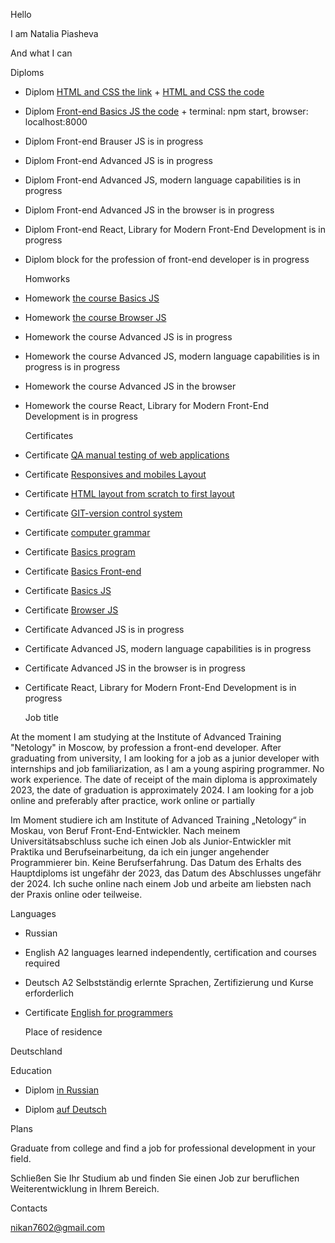 Hello

I am Natalia Piasheva 

  And what I can

  Diploms

+ Diplom [HTML and CSS the link](https://nikan152435.github.io/mq-diplom/)
       +  [HTML and CSS the code](https://github.com/Nikan152435/mq-diplom )
+ Diplom [Front-end  Basics JS the code](https://github.com/Nikan152435/bjs-diplom)
       +  terminal: npm start, browser: localhost:8000     
+ Diplom Front-end  Brauser JS is in progress
+ Diplom Front-end  Advanced JS is in progress
+ Diplom Front-end Advanced JS, modern language capabilities is in progress 
+ Diplom Front-end Advanced JS in the browser is in progress
+ Diplom Front-end React, Library for Modern Front-End Development is in progress
+ Diplom block for the profession of front-end developer is in progress

  Homworks

+ Homework [the course Basics JS ](https://github.com/Nikan152435/bjs-2-homeworks)
+ Homework [the course Browser JS ](https://github.com/Nikan152435/bhj-homeworks)  
+ Homework the course Advanced JS is in progress
+ Homework the course Advanced JS, modern language capabilities is in progress is in progress
+ Homework the course Advanced JS in the browser
+ Homework the course React, Library for Modern Front-End Development is in progress
  
  Сertificates

+ Сertificate [QA manual testing of web applications](https://github.com/Nikan152435/Portfolio/blob/main/Certificates/3certificate%20QA%20(1).pdf)
+ Certificate [Responsives and mobiles Layout](https://github.com/Nikan152435/Portfolio/blob/main/Certificates/certificate%20Responsives%20und%20mobiles%20Layout.pdf)
+ Сertificate [HTML layout from scratch to first layout](https://github.com/Nikan152435/Portfolio/blob/main/Certificates/certificate%20HTML.pdf)
+ Сertificate [GIT-version control system](https://github.com/Nikan152435/Portfolio/blob/main/Certificates/certificate%20GIT.pdf)
+ Сertificate [computer grammar](https://github.com/Nikan152435/Portfolio/blob/main/Certificates/certificate%20computer%20grammar.png)
+ Сertificate [Basics program](https://github.com/Nikan152435/Portfolio/blob/main/Certificates/certificate%20Basis%20program.pdf)
+ Certificate [Basics Front-end](https://github.com/Nikan152435/Portfolio/blob/main/Certificates/1certificate1%20%20Basis%20Frontend%20.pdf)
+ Сertificate [Basics JS](https://github.com/Nikan152435/Portfolio/blob/main/Certificates/certificate%20Basis%20JS.pdf)
+ Сertificate [Browser JS](https://github.com/Nikan152435/Portfolio/blob/main/Certificates/certificate%20in%20the%20browser.pdf)
  
+ Сertificate Advanced JS is in progress
+ Сertificate Advanced JS, modern language capabilities is in progress
+ Сertificate Advanced JS in the browser is in progress
+ Certificate React, Library for Modern Front-End Development is in progress


  Job title

At the moment I am studying at the Institute of Advanced Training "Netology" in Moscow, by profession a front-end developer. After graduating from university, I am looking for a job as a junior developer with internships and job familiarization, as I am a young aspiring programmer. No work experience.
The date of receipt of the main diploma is approximately 2023, the date of graduation is approximately  2024.
I am looking for a job online and preferably after practice, work online or partially

Im Moment studiere ich am Institute of Advanced Training „Netology“ in Moskau, von Beruf Front-End-Entwickler. Nach meinem Universitätsabschluss suche ich einen Job als Junior-Entwickler mit Praktika und Berufseinarbeitung, da ich ein junger angehender Programmierer bin. Keine Berufserfahrung.
Das Datum des Erhalts des Hauptdiploms ist ungefähr der 2023, das Datum des Abschlusses ungefähr der 2024.
Ich suche online nach einem Job und arbeite am liebsten nach der Praxis online oder teilweise.

  Languages

+ Russian
+ English A2 languages learned independently, certification and courses required
+ Deutsch A2 Selbstständig erlernte Sprachen, Zertifizierung und Kurse erforderlich

+ Сertificate [English for programmers](https://github.com/Nikan152435/Portfolio/blob/main/Certificates/10%20certificate%20English%20for%20programmers.pdf)

  Place of residence

Deutschland

  Education

  + Diplom [in Russian](https://github.com/Nikan152435/Portfolio/blob/main/Education/%D0%94%D0%B8%D0%BF%D0%BB%D0%BE%D0%BC%20%D0%BD%D0%B0%20%D1%80%D1%83%D1%81%D1%81%D0%BA%D0%BE%D0%BC1.png)
  
  + Diplom [auf Deutsch](https://github.com/Nikan152435/Portfolio/blob/main/Education/Diplom%20auf%20Deutsch1.pdf) 

  Plans

Graduate from college and find a job for professional development in your field.

Schließen Sie Ihr Studium ab und finden Sie einen Job zur beruflichen Weiterentwicklung in Ihrem Bereich.

  Сontacts

nikan7602@gmail.com
   